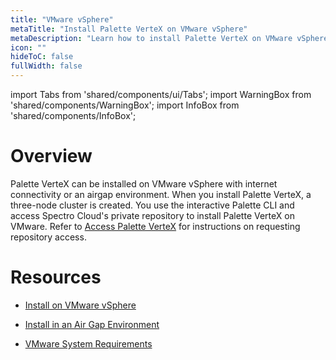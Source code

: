 ```yaml
---
title: "VMware vSphere"
metaTitle: "Install Palette VerteX on VMware vSphere"
metaDescription: "Learn how to install Palette VerteX on VMware vSphere."
icon: ""
hideToC: false
fullWidth: false
---
```



import Tabs from 'shared/components/ui/Tabs';
import WarningBox from 'shared/components/WarningBox';
import InfoBox from 'shared/components/InfoBox';


# Overview

Palette VerteX can be installed on VMware vSphere with internet connectivity or an airgap environment. When you install Palette VerteX, a three-node cluster is created. You use the interactive Palette CLI and access Spectro Cloud's private repository to install Palette VerteX on VMware. Refer to [Access Palette VerteX](/vertex#accesspalettevertex) for instructions on requesting repository access.

# Resources

- [Install on VMware vSphere](/vertex/install-palette-vertex/install-on-vmware/install)


- [Install in an Air Gap Environment](/vertex/install-palette-vertex/install-on-vmware/install-airgap)


- [VMware System Requirements](/vertex/install-palette-vertex/install-on-vmware/vmware-system-requirements)

<br />

<br />
   
